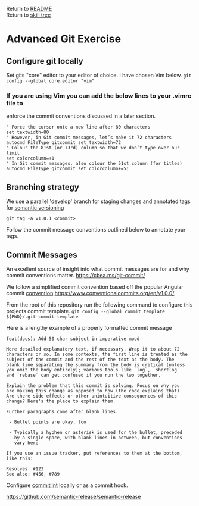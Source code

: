 Return to [README](../README.md) \
Return to [skill tree](skill_tree.md)

# Advanced Git Exercise

## Configure git locally

Set gits "core" editor to your editor of choice. I have chosen Vim below.
`git config --global core.editor "vim"`

### If you are using Vim you can add the below lines to your .vimrc file to 
enforce the commit conventions discussed in a later section.
```
" Force the cursor onto a new line after 80 characters
set textwidth=80
" However, in Git commit messages, let’s make it 72 characters
autocmd FileType gitcommit set textwidth=72
" Colour the 81st (or 73rd) column so that we don’t type over our limit
set colorcolumn=+1
" In Git commit messages, also colour the 51st column (for titles)
autocmd FileType gitcommit set colorcolumn+=51
```

## Branching strategy

We use a parallel 'develop' branch for staging changes and annotated tags for 
[semantic versioning](https://semver.org/spec/v2.0.0.html)

`git tag -a v1.0.1 <commit>`

Follow the commit message conventions outlined below to annotate your tags.

## Commit Messages

An excellent source of insight into what commit messages are for and why commit
conventions matter. https://cbea.ms/git-commit/

We follow a simplified commit convention based off the popular Angular commit 
[convention](https://github.com/angular/angular/blob/main/CONTRIBUTING.md#commit)
https://www.conventionalcommits.org/en/v1.0.0/

From the root of this repository run the following command to configure this
projects commit template.
`git config --global commit.template ${PWD}/.git-commit-template`

Here is a lengthy example of a properly formatted commit message

```
feat(docs): Add 50 char subject in imperative mood

More detailed explanatory text, if necessary. Wrap it to about 72
characters or so. In some contexts, the first line is treated as the
subject of the commit and the rest of the text as the body. The
blank line separating the summary from the body is critical (unless
you omit the body entirely); various tools like `log`, `shortlog`
and `rebase` can get confused if you run the two together.

Explain the problem that this commit is solving. Focus on why you
are making this change as opposed to how (the code explains that).
Are there side effects or other unintuitive consequences of this
change? Here's the place to explain them.

Further paragraphs come after blank lines.

 - Bullet points are okay, too

 - Typically a hyphen or asterisk is used for the bullet, preceded
   by a single space, with blank lines in between, but conventions
   vary here

If you use an issue tracker, put references to them at the bottom,
like this:

Resolves: #123
See also: #456, #789
```

Configure [commitlint](https://commitlint.js.org/) locally or as a commit hook.

https://github.com/semantic-release/semantic-release
